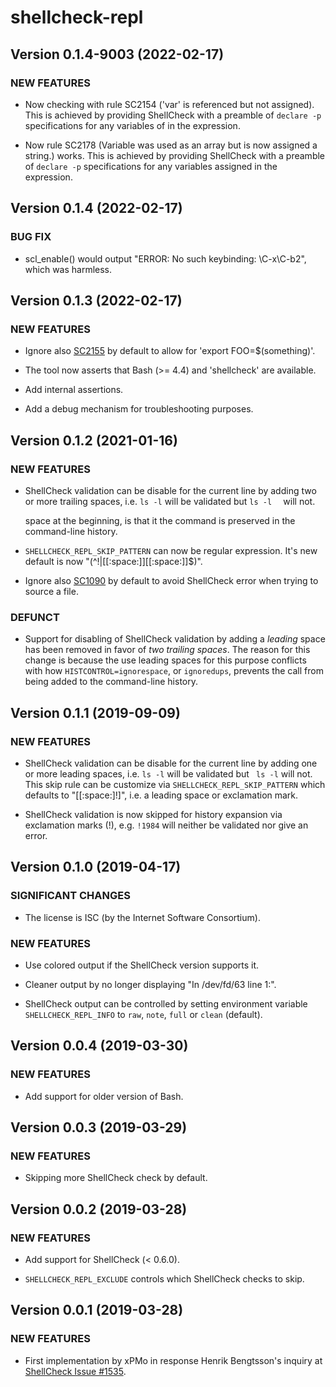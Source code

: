 # shellcheck-repl

## Version 0.1.4-9003 (2022-02-17)

### NEW FEATURES

* Now checking with rule SC2154 ('var' is referenced but not assigned).
  This is achieved by providing ShellCheck with a preamble of `declare -p`
  specifications for any variables of in the expression.

* Now rule SC2178 (Variable was used as an array but is now assigned a
  string.) works. This is achieved by providing ShellCheck with a preamble of
  `declare -p` specifications for any variables assigned in the expression.


## Version 0.1.4 (2022-02-17)

### BUG FIX

 * scl_enable() would output "ERROR: No such keybinding: \C-x\C-b2", which
   was harmless.


## Version 0.1.3 (2022-02-17)

### NEW FEATURES

 * Ignore also [SC2155] by default to allow for 'export FOO=$(something)'.

 * The tool now asserts that Bash (>= 4.4) and 'shellcheck' are available.

 * Add internal assertions.
 
 * Add a debug mechanism for troubleshooting purposes.


## Version 0.1.2 (2021-01-16)

### NEW FEATURES

 * ShellCheck validation can be disable for the current line by adding two or
   more trailing spaces, i.e. `ls -l` will be validated but `ls -l  ` will not.
   
   space at the beginning, is that it the command is preserved in the
   command-line history.

 * `SHELLCHECK_REPL_SKIP_PATTERN` can now be regular expression.  It's new
   default is now "(^\!|[[:space:]][[:space:]]$)".

 * Ignore also [SC1090] by default to avoid ShellCheck error when trying to
   source a file.

### DEFUNCT

 * Support for disabling of ShellCheck validation by adding a *leading* space
   has been removed in favor of *two trailing spaces*.  The reason for this
   change is because the use leading spaces for this purpose conflicts with
   how `HISTCONTROL=ignorespace`, or `ignoredups`, prevents the call from
   being added to the command-line history.


## Version 0.1.1 (2019-09-09)

### NEW FEATURES

 * ShellCheck validation can be disable for the current line by adding one or
   more leading spaces, i.e. `ls -l` will be validated but ` ls -l` will not.
   This skip rule can be customize via `SHELLCHECK_REPL_SKIP_PATTERN` which
   defaults to "[[:space:]\!]", i.e. a leading space or exclamation mark.
   
 * ShellCheck validation is now skipped for history expansion via exclamation
   marks (!), e.g. `!1984` will neither be validated nor give an error.
   

## Version 0.1.0 (2019-04-17)

### SIGNIFICANT CHANGES

 * The license is ISC (by the Internet Software Consortium).
 
### NEW FEATURES

 * Use colored output if the ShellCheck version supports it.

 * Cleaner output by no longer displaying "In /dev/fd/63 line 1:".

 * ShellCheck output can be controlled by setting environment variable
  `SHELLCHECK_REPL_INFO` to `raw`, `note`, `full` or `clean` (default).
 

## Version 0.0.4 (2019-03-30)

### NEW FEATURES

 * Add support for older version of Bash.


## Version 0.0.3 (2019-03-29)

### NEW FEATURES

 * Skipping more ShellCheck check by default.


## Version 0.0.2 (2019-03-28)

### NEW FEATURES

 * Add support for ShellCheck (< 0.6.0).

 * `SHELLCHECK_REPL_EXCLUDE` controls which ShellCheck checks to skip.


## Version 0.0.1 (2019-03-28)

### NEW FEATURES

 * First implementation by xPMo in response Henrik Bengtsson's inquiry at
   [ShellCheck Issue #1535](https://github.com/koalaman/shellcheck/issues/1535).


[SC1090]: https://github.com/koalaman/shellcheck/wiki/SC1090
[SC2155]: https://github.com/koalaman/shellcheck/wiki/SC2155
